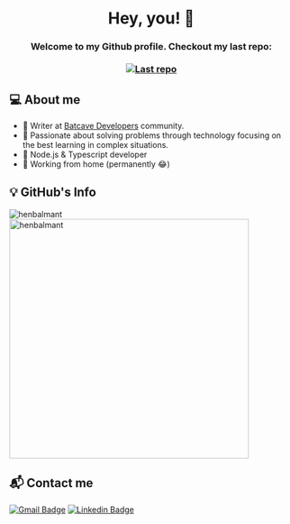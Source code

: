 <h1 align="center">
     Hey, you! 👋
</h1>

<h3 align="center">
    Welcome to my Github profile. Checkout my last repo:</br></br>
  <a href="https://github.com/henbalmant/delivery-app-node-js">
    <img alt="Last repo" src="https://img.shields.io/badge/Github-Delivery%20App-ffe16b?style=flat&logo=github">
  </a>
</h3>

## 💻 About me

- 🦇 Writer at [Batcave Developers][batcave] community.
- 🎯 Passionate about solving problems through technology focusing on the best learning in complex situations.
- 🔨 Node.js & Typescript developer
- 🏡 Working from home (permanently 😂)

## 💡 GitHub's Info

<p><img align="left" src="https://github-readme-stats.vercel.app/api/top-langs?username=henbalmant&show_icons=true&locale=en&layout=compact&theme=dracula" alt="henbalmant" /></p>

<p>&nbsp;<img align="center" src="https://github-readme-stats.vercel.app/api?username=henbalmant&show_icons=true&theme=dracula&locale=en" alt="henbalmant" width="425" /></p>

## 📬 Contact me

[![Gmail Badge](https://img.shields.io/badge/-henrique.balmant@gmail.com-c14438?style=flat-square&logo=Gmail&logoColor=white&link=mailto:henrique.balmant@gmail.com)](mailto:henrique.balmant@gmail.com)
[![Linkedin Badge](https://img.shields.io/badge/-Henrique%20Balmant-blue?style=flat-square&logo=Linkedin&logoColor=white&link=https://www.linkedin.com/in/henrique-balmant/)](https://www.linkedin.com/in/henrique-balmant/)

[batcave]: https://batcave.dev.br/
